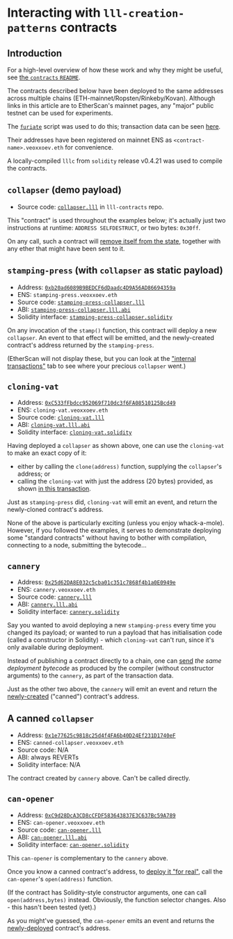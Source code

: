# Interacting with `lll-creation-patterns` contracts

## Introduction

For a high-level overview of how these work and why they might be
useful, see [the `contracts` `README`][contracts-readme].

[contracts-readme]: ../contracts/README.md

The contracts described below have been deployed to the same addresses
across multiple chains (ETH-mainnet/Ropsten/Rinkeby/Kovan). Although
links in this article are to EtherScan's mainnet pages, any "major"
public testnet can be used for experiments.

The [`furiate`][furiate] script was used to do this; transaction data
can be seen [here][schedule].

[furiate]: https://gitlab.com/veox/furiate
[schedule]: https://gitlab.com/veox/furiate/blob/d9eb4d2d75f3601a081bf8f830fd4cd12f8177ce/schedule.py

Their addresses have been registered on mainnet ENS as
`<contract-name>.veoxxoev.eth` for convenience.

A locally-compiled `lllc` from `solidity` release v0.4.21 was used to
compile the contracts.


## `collapser` (demo payload)

* Source code: [`collapser.lll`][collapser-src] in `lll-contracts` repo.

[collapser-src]: https://gitlab.com/veox/lll-contracts/blob/c419bd68c2c15115c50ccd28d9d9163117658505/contracts/collapser.lll

This "contract" is used throughout the examples below; it's actually just
two instructions at runtime: `ADDRESS SELFDESTRUCT`, or two bytes: `0x30ff`.

On any call, such a contract will [remove itself from the state][tx1it],
together with any ether that might have been sent to it.

[tx1it]: https://etherscan.io/tx/0xffa71a7485ffaae208860a15d0910fabec8fe9a40ee907665257bb57c7ab831b#internal


## `stamping-press` (with `collapser` as static payload)

* Address: [`0xb20ad6089B9BEDCF6dDaadc4D9A56AD86694359a`][spc-es]
* ENS: `stamping-press.veoxxoev.eth`
* Source code: [`stamping-press-collapser.lll`][spc-src]
* ABI: [`stamping-press-collapser.lll.abi`][spc-abi]
* Solidity interface: [`stamping-press-collapser.solidity`][spc-sol]

[spc-es]: https://etherscan.io/address/0xb20ad6089B9BEDCF6dDaadc4D9A56AD86694359a
[spc-src]: https://gitlab.com/veox/lll-creation-patterns/blob/090df869bf6036c0856688b618e06fb02ab901c4/contracts/stamping-press/stamping-press-collapser.lll
[spc-abi]: https://gitlab.com/veox/lll-creation-patterns/blob/090df869bf6036c0856688b618e06fb02ab901c4/contracts/stamping-press/stamping-press-collapser.lll.abi
[spc-sol]: https://gitlab.com/veox/lll-creation-patterns/blob/090df869bf6036c0856688b618e06fb02ab901c4/contracts/stamping-press/stamping-press-collapser.solidity

On any invocation of the `stamp()` function, this contract will deploy a
new `collapser`. An event to that effect will be emitted, and the
newly-created contract's address returned by the `stamping-press`.

(EtherScan will not display these, but you can look at the ["internal
transactions"][tx21it] tab to see where your precious `collapser`
went.)

[tx21it]: https://etherscan.io/tx/0xd3f3896f740332925372f29832337eada5604cf7c50c4b75d2656c03aa686aee#internal


## `cloning-vat` 

* Address: [`0xC533fFbdcc952069f710dc3f6FA08510125Bcd49`][cv-es]
* ENS: `cloning-vat.veoxxoev.eth`
* Source code: [`cloning-vat.lll`][cv-src]
* ABI: [`cloning-vat.lll.abi`][cv-abi]
* Solidity interface: [`cloning-vat.solidity`][cv-sol]

[cv-es]: https://etherscan.io/address/0xC533fFbdcc952069f710dc3f6FA08510125Bcd49
[cv-src]: https://gitlab.com/veox/lll-creation-patterns/blob/090df869bf6036c0856688b618e06fb02ab901c4/contracts/cloning-vat/cloning-vat.lll
[cv-abi]: https://gitlab.com/veox/lll-creation-patterns/blob/090df869bf6036c0856688b618e06fb02ab901c4/contracts/cloning-vat/cloning-vat.lll.abi
[cv-sol]: https://gitlab.com/veox/lll-creation-patterns/blob/090df869bf6036c0856688b618e06fb02ab901c4/contracts/cloning-vat/cloning-vat.solidity

Having deployed a `collapser` as shown above, one can use the
`cloning-vat` to make an exact copy of it:

* either by calling the `clone(address)` function, supplying the
  `collapser`'s address; or
* calling the `cloning-vat` with just the address (20 bytes) provided,
  as shown [in this transaction][tx4].

[tx4]: https://etherscan.io/tx/0xd495220ffbe8ff84807d08bba1da095f9fb87a49487597f5e1f5dbb6813b5a73

Just as `stamping-press` did, `cloning-vat` will emit an event, and return
the newly-cloned contract's address.

None of the above is particularly exciting (unless you enjoy whack-a-mole).
However, if you followed the examples, it serves to demonstrate deploying some
"standard contracts" without having to bother with compilation, connecting to
a node, submitting the bytecode...


## `cannery`

* Address: [`0x25d62DA8E032c5cba01c351c7868f4b1a0E0949e`][cannery-es]
* ENS: `cannery.veoxxoev.eth`
* Source code: [`cannery.lll`][cannery-src]
* ABI: [`cannery.lll.abi`][cannery-abi]
* Solidity interface: [`cannery.solidity`][cannery-sol]

[cannery-es]: https://etherscan.io/address/0x25d62DA8E032c5cba01c351c7868f4b1a0E0949e
[cannery-src]: https://gitlab.com/veox/lll-creation-patterns/blob/090df869bf6036c0856688b618e06fb02ab901c4/contracts/cannery/cannery.lll
[cannery-abi]: https://gitlab.com/veox/lll-creation-patterns/blob/090df869bf6036c0856688b618e06fb02ab901c4/contracts/cannery/cannery.lll.abi
[cannery-sol]: https://gitlab.com/veox/lll-creation-patterns/blob/090df869bf6036c0856688b618e06fb02ab901c4/contracts/cannery/cannery.solidity

Say you wanted to avoid deploying a new `stamping-press` every time you changed
its payload; or wanted to run a payload that has initialisation code (called a
constructor in Solidity) - which `cloning-vat` can't run, since it's only
available during deployment.

Instead of publishing a contract directly to a chain, one can [send][tx9]
_the same deployment bytecode_ as produced by the compiler (without
constructor arguments) to the `cannery`, as part of the transaction data.

Just as the other two above, the `cannery` will emit an event and return
the [newly-created][tx9it] ("canned") contract's address.

[tx9]: https://etherscan.io/tx/0x3b8a7a98a01a59ae9d000a1e47cc455c964a776320565c4d67391871b4f4661f
[tx9it]: https://etherscan.io/tx/0x3b8a7a98a01a59ae9d000a1e47cc455c964a776320565c4d67391871b4f4661f#internal


## A canned `collapser`

* Address: [`0x1e77625c9818c25d4f4FA6b40D24Ef231D1740eF`][collapser-es]
* ENS: `canned-collapser.veoxxoev.eth`
* Source code: N/A
* ABI: always REVERTs
* Solidity interface: N/A

[collapser-es]: https://etherscan.io/address/0x1e77625c9818c25d4f4FA6b40D24Ef231D1740eF
The contract created by `cannery` above. Can't be called directly.


## `can-opener`

* Address: [`0xC9d28DcA3CD8cCFDF583643837E3C637Bc59A789`][co-es]
* ENS: `can-opener.veoxxoev.eth`
* Source code: [`can-opener.lll`][co-src]
* ABI: [`can-opener.lll.abi`][co-abi]
* Solidity interface: [`can-opener.solidity`][co-sol]

[co-es]: https://etherscan.io/address/0xC9d28DcA3CD8cCFDF583643837E3C637Bc59A789
[co-src]: https://gitlab.com/veox/lll-creation-patterns/blob/090df869bf6036c0856688b618e06fb02ab901c4/contracts/cannery/can-opener.lll
[co-abi]: https://gitlab.com/veox/lll-creation-patterns/blob/090df869bf6036c0856688b618e06fb02ab901c4/contracts/cannery/can-opener.lll.abi
[co-sol]: https://gitlab.com/veox/lll-creation-patterns/blob/090df869bf6036c0856688b618e06fb02ab901c4/contracts/cannery/can-opener.solidity

This `can-opener` is complementary to the `cannery` above.

Once you know a canned contract's address, to [deploy it "for
real"][tx11], call the `can-opener`'s `open(address)` function.

[tx11]: https://etherscan.io/tx/0xfe0c2e038cdc312217d61b4caf0736d76091fbae3d6ad58ea4376bffaa16c2cc

(If the contract has Solidity-style constructor arguments, one can call
`open(address,bytes)` instead. Obviously, the function selector changes.
Also - this hasn't been tested (yet).)

As you might've guessed, the `can-opener` emits an event and returns
the [newly-deployed][tx11it] contract's address.

[tx11it]: https://etherscan.io/tx/0xfe0c2e038cdc312217d61b4caf0736d76091fbae3d6ad58ea4376bffaa16c2cc#internal
